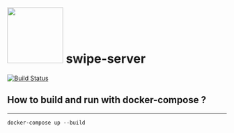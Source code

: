 # <img height="128" src="https://avatars0.githubusercontent.com/u/39216079?s=200&v=4"/> swipe-server
 [![Build Status](https://travis-ci.org/swipe-app/swipe-server.svg?branch=master)](https://travis-ci.org/swipe-app/swipe-server)

## How to build and run with docker-compose ?
---------------------------
```
docker-compose up --build
```